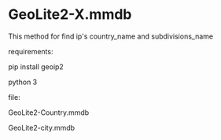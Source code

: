 # GeoLite2-X.mmdb

This method for find ip's country_name and subdivisions_name


requirements:

pip install geoip2

python 3

file:

GeoLite2-Country.mmdb

GeoLite2-city.mmdb
